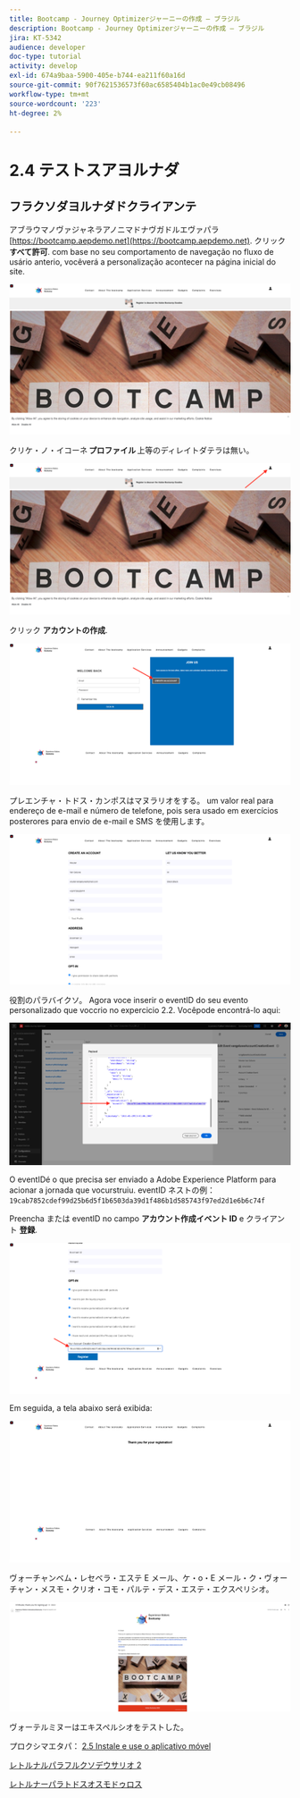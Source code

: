 ```yaml
---
title: Bootcamp - Journey Optimizerジャーニーの作成 — ブラジル
description: Bootcamp - Journey Optimizerジャーニーの作成 — ブラジル
jira: KT-5342
audience: developer
doc-type: tutorial
activity: develop
exl-id: 674a9baa-5900-405e-b744-ea211f60a16d
source-git-commit: 90f7621536573f60ac6585404b1ac0e49cb08496
workflow-type: tm+mt
source-wordcount: '223'
ht-degree: 2%

---
```


# 2.4 テストスアヨルナダ

## フラクソダヨルナダドクライアンテ

アブラウマノヴァジャネラアノニマドナヴガドルエヴァパラ [https://bootcamp.aepdemo.net](https://bootcamp.aepdemo.net). クリック **すべて許可**. com base no seu comportamento de navegação no fluxo de usário anterio, vocêverá a personalização acontecer na página inicial do site.

![DSN](./images/web8a.png)

クリケ・ノ・イコーネ **プロファイル** 上等のディレイトダテラは無い。

![デモ](./images/web8b.png)

クリック **アカウントの作成**.

![デモ](./images/pv5.png)

プレエンチャ・トドス・カンポスはマヌラリオをする。 um valor real para endereço de e-mail e número de telefone, pois sera usado em exercícios posterores para envio de e-mail e SMS を使用します。

![デモ](./images/pv7a.png)

役割のパラバイクソ。 Agora voce inserir o eventID do seu evento personalizado que voccrio no expercicio 2.2. Vocêpode encontrá-lo aqui:

![ACOP](./images/payloadeventID.png)

O eventIDé o que precisa ser enviado a Adobe Experience Platform para acionar a jornada que vocurstruiu. eventID ネストの例：
`19cab7852cdef99d25b6d5f1b6503da39d1f486b1d585743f97ed2d1e6b6c74f`

Preencha または eventID no campo **アカウント作成イベント ID** e クライアント **登録**.

![デモ](./images/pv8a.png)

Em seguida, a tela abaixo será exibida:

![デモ](./images/pv9.png)

ヴォーチャンベム・レセベラ・エステ E メール、ケ・o・E メール・ク・ヴォーチャン・メスモ・クリオ・コモ・パルテ・デス・エステ・エクスペリシオ。

![デモ](./images/pv10a.png)

ヴォーテルミヌーはエキスペルシオをテストした。

プロクシマエタパ： [2.5 Instale e use o aplicativo móvel](./ex5.md)

[レトルナルパラフルクソデウサリオ 2](./uc2.md)

[レトルナーパラトドスオスモドゥロス](../../overview.md)

